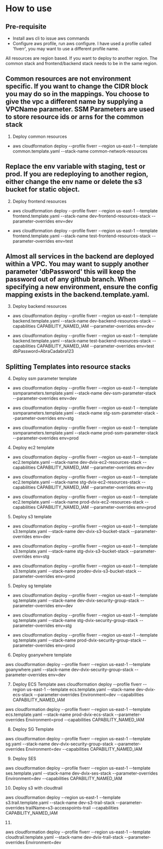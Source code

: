 # How to use

## Pre-requisite
* Install aws cli to issue aws commands
* Configure aws profile, run aws configure. I have used a profile called 'fiverr', you may want to use a different profile name. 


All resources are region based. If you want to deploy to another region. The common stack and frontend/backend stack needs to be in the same region.

## Common resources are not environment specific. If you want to change the CIDR block you may do so in the mappings. You choose to give the vpc a different name by supplying a VPCName parameter. SSM Parameters are used to store resource ids or arns for the common stack

1. Deploy common resources
* aws cloudformation deploy --profile fiverr --region us-east-1 --template common.template.yaml --stack-name common-network-resources

## Replace the env variable with staging, test or prod. If you are redeploying to another region, either change the env name or delete the s3 bucket for static object.

2. Deploy frontend resources

* aws cloudformation deploy --profile fiverr --region us-east-1 --template frontend.template.yaml --stack-name dev-frontend-resources-stack --parameter-overrides env=dev

* aws cloudformation deploy --profile fiverr --region us-east-1 --template frontend.template.yaml --stack-name test-frontend-resources-stack --parameter-overrides env=test

## Almost all services in the backend are deployed within a VPC. You may want to supply another parameter 'dbPassword' this will keep the password out of any github branch. When specifying a new environment, ensure the config mapping exists in the backend.template.yaml.

3. Deploy backend resources

* aws cloudformation deploy --profile fiverr --region us-east-1 --template backend.template.yaml --stack-name dev-backend-resources-stack --capabilities CAPABILITY_NAMED_IAM --parameter-overrides env=dev

* aws cloudformation deploy --profile fiverr --region us-east-1 --template backend.template.yaml --stack-name test-backend-resources-stack --capabilities CAPABILITY_NAMED_IAM --parameter-overrides env=test dbPassword=AbraCadabra123

## Splitting Templates into resource stacks

4. Deploy ssm parameter template

* aws cloudformation deploy --profile fiverr --region us-east-1 --template ssmparameters.template.yaml --stack-name dev-ssm-parameter-stack --parameter-overrides env=dev

* aws cloudformation deploy --profile fiverr --region us-east-1 --template ssmparameters.template.yaml --stack-name stg-ssm-parameter-stack --parameter-overrides env=stg

* aws cloudformation deploy --profile fiverr --region us-east-1 --template ssmparameters.template.yaml --stack-name prod-ssm-parameter-stack --parameter-overrides env=prod

4. Deploy ec2 template

* aws cloudformation deploy --profile fiverr --region us-east-1 --template ec2.template.yaml --stack-name dev-dvix-ec2-resources-stack --capabilities CAPABILITY_NAMED_IAM --parameter-overrides env=dev

* aws cloudformation deploy --profile fiverr --region us-east-1 --template ec2.template.yaml --stack-name stg-dvix-ec2-resources-stack --capabilities CAPABILITY_NAMED_IAM --parameter-overrides env=stg

* aws cloudformation deploy --profile fiverr --region us-east-1 --template ec2.template.yaml --stack-name prod-dvix-ec2-resources-stack --capabilities CAPABILITY_NAMED_IAM --parameter-overrides env=prod

5. Deploy s3 template

* aws cloudformation deploy --profile fiverr --region us-east-1 --template s3.template.yaml --stack-name dev-dvix-s3-bucket-stack --parameter-overrides env=dev

* aws cloudformation deploy --profile fiverr --region us-east-1 --template s3.template.yaml --stack-name stg-dvix-s3-bucket-stack --parameter-overrides env=stg

* aws cloudformation deploy --profile fiverr --region us-east-1 --template s3.template.yaml --stack-name prodev-dvix-s3-bucket-stack --parameter-overrides env=prod


5. Deploy sg template

* aws cloudformation deploy --profile fiverr --region us-east-1 --template sg.template.yaml --stack-name dev-dvix-security-group-stack --parameter-overrides env=dev

* aws cloudformation deploy --profile fiverr --region us-east-1 --template sg.template.yaml --stack-name stg-dvix-security-group-stack --parameter-overrides env=stg

* aws cloudformation deploy --profile fiverr --region us-east-1 --template sg.template.yaml --stack-name prod-dvix-security-group-stack --parameter-overrides env=prod

6. Deploy goanywhere template

aws cloudformation deploy --profile fiverr --region us-east-1 --template goanywhere.yaml --stack-name dev-dvix-security-group-stack --parameter-overrides env=dev

7. Deploy ECS Template
aws cloudformation deploy --profile fiverr --region us-east-1 --template ecs.template.yaml --stack-name dev-dvix-ecs-stack --parameter-overrides Environment=dev --capabilities CAPABILITY_NAMED_IAM

aws cloudformation deploy --profile fiverr --region us-east-1 --template ecs.template.yaml --stack-name prod-dvix-ecs-stack --parameter-overrides Environment=prod --capabilities CAPABILITY_NAMED_IAM

8. Deploy SG Template

aws cloudformation deploy --profile fiverr --region us-east-1 --template sg.yaml --stack-name dev-dvix-security-group-stack --parameter-overrides Environment=dev --capabilities CAPABILITY_NAMED_IAM

9. Deploy SES

aws cloudformation deploy --profile fiverr --region us-east-1 --template ses.template.yaml --stack-name dev-dvix-ses-stack --parameter-overrides Environment=dev --capabilities CAPABILITY_NAMED_IAM

10. Deploy s3 with cloudtrail

aws cloudformation deploy --region us-east-1 --template s3.trail.template.yaml --stack-name dev-s3-trail-stack --parameter-overrides trailName=s3-accesspoints-trail --capabilities CAPABILITY_NAMED_IAM


11. 
aws cloudformation deploy --profile fiverr --region us-east-1 --template cloudtrail.template.yaml --stack-name dev-dvix-trail-stack --parameter-overrides Environment=dev